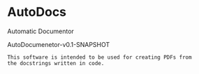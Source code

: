 # AutoDocs
Automatic Documentor

AutoDocumenetor-v0.1-SNAPSHOT

    This software is intended to be used for creating PDFs from
    the docstrings written in code.